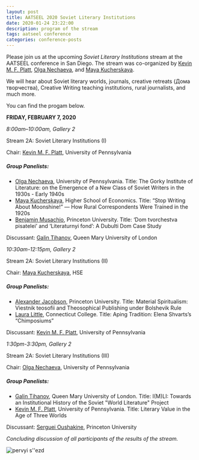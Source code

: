 ```yaml
---
layout: post
title: AATSEEL 2020 Soviet Literary Institutions
date: 2020-01-24 23:22:00
description: program of the stream
tags: aatseel conference
categories: conference-posts
---
```

Please join us at the upcoming _Soviet Literary Institutions_ stream at the AATSEEL conference in San Diego. The stream was co-organized by [Kevin M. F. Platt](https://rees.sas.upenn.edu/people/kevin-mf-platt), [Olga Nechaeva](https://www.onechaeva.com/), and [Maya Kucherskaya](https://www.hse.ru/en/org/persons/135567).

We will hear about Soviet literary worlds, journals, creative retreats (Дома творчества), Creative Writing teaching institutions, rural journalists, and much more.

You can find the progam below.

**FRIDAY, FEBRUARY 7, 2020**

*8:00am–10:00am, Gallery 2*

Stream 2A: Soviet Literary Institutions (I)

Chair: [Kevin M. F. Platt](https://rees.sas.upenn.edu/people/kevin-mf-platt), University of Pennsylvania

##### Group Panelists:
<ul>
  <li><a href="https://www.onechaeva.com/">Olga Nechaeva</a>, University of Pennsylvania. Title: The Gorky Institute of Literature: on the Emergence of a New Class of Soviet Writers in the 1930s - Early 1940s</li>
  <li><a href="https://www.hse.ru/en/org/persons/135567">Maya Kucherskaya</a>, Higher School of Economics. Title: “Stop Writing About Moonshine!” — How Rural Correspondents Were Trained in the 1920s</li>
  <li><a href="https://slavic.princeton.edu/people/benjamin-musachio">Benjamin Musachio</a>, Princeton University. Title: ‘Dom tvorchestva pisatelei’ and ‘Literaturnyi fond’: A Dubulti Dom Case Study</li>
</ul>

Discussant: [Galin Tihanov](https://www.qmul.ac.uk/sllf/comparative-literature-and-culture/people/academic/profiles/tihanov.html), Queen Mary University of London



*10:30am-12:15pm, Gallery 2*

Stream 2A: Soviet Literary Institutions (II)

Chair: [Maya Kucherskaya](https://www.hse.ru/en/org/persons/135567), HSE

##### Group Panelists:
<ul>
  <li><a href="https://slavic.princeton.edu/people/alexander-jacobson">Alexander Jacobson</a>, Princeton University. Title: Material Spiritualism: Viestnik teosofii and Theosophical Publishing under Bolshevik Rule</li>
  <li><a href="https://www.conncoll.edu/directories/faculty-profiles/laura-little/">Laura Little</a>, Connecticut College. Title: Aping Tradition: Elena Shvarts’s “Chimposiums”</li>
</ul>

Discussant: [Kevin M. F. Platt](https://rees.sas.upenn.edu/people/kevin-mf-platt), University of Pennsylvania

*1:30pm-3:30pm, Gallery 2*

Stream 2A: Soviet Literary Institutions (III)

Chair: [Olga Nechaeva](https://www.onechaeva.com/), University of Pennsylvania

##### Group Panelists:
<ul>
  <li><a href="https://www.qmul.ac.uk/sllf/comparative-literature-and-culture/people/academic/profiles/tihanov.html">Galin Tihanov</a>, Queen Mary University of London. Title: I(M)LI: Towards an Institutional History of the Soviet "World Literature" Project</li>
  <li><a href="https://rees.sas.upenn.edu/people/kevin-mf-platt">Kevin M. F. Platt</a>, University of Pennsylvania. Title: Literary Value in the Age of Three Worlds</li>
</ul>

Discussant: [Serguei Oushakine](https://slavic.princeton.edu/people/serguei-alex-oushakine), Princeton University

*Concluding discussion of all participants of the results of the stream.*

![pervyi s''ezd](/olyanechaeva.github.io/assets/img/aatseel.jpeg)
